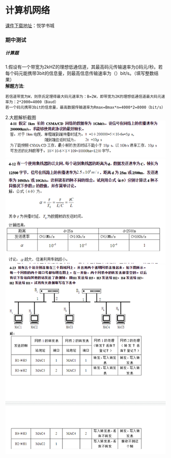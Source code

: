 # 计算机网络
[课件下载地址](http://yx.51zhy.cn/net.jsp#)：悦学书城
###  期中测试
##### 计算题
1.假设有一个带宽为2kHZ的理想低通信道，其最高码元传输速率为()码元/秒。若每个码元能携带3bit的信息量，则最高信息传输速率为（）bit/s。（填写整数结果）<br>
**解题方法**:
```
若信道带宽为W，则奈氏定理得最大码元速率为：B=2W，即带宽为2K的理想低通信道最大码元速率为：2*2000=4000（Baud）
若一个码元携带3bit的信息量，最高数据传输速率为Rmax=Bmax*n=4000*2=8000（bit/s）
```
2.大题解析截图<br>
![第2题](https://github.com/afrunk/WHIPLASH/blob/master/Imgs/%E8%AE%A1%E7%BD%911.png)<br>
![第1题](https://github.com/afrunk/WHIPLASH/blob/master/Imgs/%E8%AE%A1%E7%BD%912.png)<br>
![第6题](https://github.com/afrunk/WHIPLASH/blob/master/Imgs/%E8%AE%A1%E7%BD%913.png)<br>
